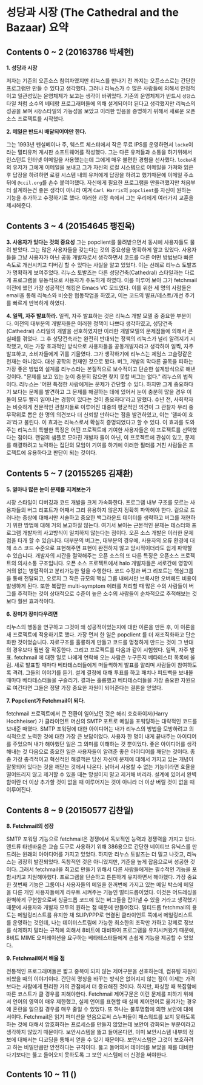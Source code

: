 __성당과 시장__ (The Cathedral and the Bazaar) 요약
==================================================

Contents 0 ~ 2 (20163786 박세현)
------------------------------

__1. 성당과 시장__

저자는 기존의 오픈소스 참여자였지만 리눅스를 만나기 전 까지는 오픈소스로는 간단한 프로그램만 만들 수 있다고 생각했다. 그러나 리눅스가 수 많은 사람들에 의해서 안정적이고 일관성있는 운영체제가 보고는 생각이 바뀌었다. 기존의 운영체제가 반드시 `성당`스타일 처럼 소수의 베테랑 프로그래머들에 의해 설계되어야 된다고 생각했지만 리눅스의 성공을 보며 `시장`스타일의 가능성을 보았고 이러한 믿음을 증명하기 위해서 새로운 오픈소스 프로젝트를 시작했다.

__2. 메일은 반드시 배달되어야만 한다.__

그는 1993년 펜실베이나 주, 웨스트 체스터에서 작은 무료 IPS를 운영하면서 `locke`이라는 멀티유저 게시판 소프트웨어를 작성했다. 그는 다른 유저들과 소통을 하기위해서 인스턴트 인터넷 이메일을 사용했는는데 그에게 매우 불편한 경험을 선사했다. `locke`내의 유저가 그에게 이메일을 보내고 그가 자신의 로컬 시스템으로 이메일을 가져와 읽은 후 답장을 하려하면 로컬 시스템 내의 유저에게 답장을 하려고 했기때문에 이메일 주소 뒤에 `@ccil.org`를 손수 붙여야했다.
자신에게 필요한 프로그램을 만들려했지만 처음부터 설계하는건 좋은 생각이 아니라 여겨 `Carl Harris`의 `popclient`를 자신이 원하는 기능을 추가하고 수정하기로 했다.
이러한 과정 속에서 그는 우리에게 여러가지 교훈을 제시해준다.

Contents 3 ~ 4 (20154645 팽진욱)
------------------------------

__3. 사용자가 있다는 것의 중요성__
그는 popclient를 물려받으면서 동시에 사용자들도 물려 받았다.
그는 많은 사용자들을 갖는다는 것의 중요성을 명확하게 알고 있었다. 사용자들을 그냥 사용자가 아닌 공동 개발자로서 생각하면서 코드를 다른 어떤 방법보다 빠른 속도로 개선시키고 디버깅 할 수 있다는 사실을 알고 있었다.
이는 선례로 리누스 토발즈가 명확하게 보여주었다.
리누스 토발즈는 다른 성당건축(Cathedral) 스타일과는 다르게 프로그램을 유동적으로 사용자가 주도하게 하였다.
이를 미루어 보아 그가 fetchmail 이전에 했던 가장 성공적인 해킹은 Emacs VC 모드였다. 이를 위한 세 명의 사람들은 email을 통해 리눅스와 비슷한 협동작업을 하였고, 이는 코드의 발표/테스트/개선 주기를 빠르게 반복하게 하였다.

__4. 일찍, 자주 발표하라.__
일찍, 자주 발표하는 것은 리눅스 개발 모델 중 중요한 부분이다.
이전의 대부분의 개발자들은 이러한 정책이 나쁘다 생각하였고, 성당건축(Cathedral) 스타일의 개발을 선호하였지만 이러한 개발모델의 문제점들에 의해서 큰 실패를 겪었다.
그 후 성당건축과는 완전히 반대되는 정책의 리눅스가 널리 알려지기 시작했고, 이는 가장 효과적인 방식으로 사용자들을 공동개발자라고 생각하여 일찍, 자주 발표하고, 소비자들에게 귀를 기울였다.
그가 생각하기에 리누스는 제임스 고슬링같은 천재는 아니었다. 대신 공학의 천재인 것으로 봤다. 버그, 개발의 막다른 골목을 피하는 가장 좋은 방법의 설계를 리누스라는 본질적으로 보수적이고 단순한 설계방식으로 해낸것이다.
"문제를 보고 있는 눈이 충분히 많으면 찾지 못할 버그는 없다." 리누스의 법칙이다. 리누스는 '어떤 특정한 사람에게는 문제가 간단할 수 있다. 하지만 그게 중요하다기 보다는 문제를 발견하고 그 문제를 해결하는 데에 있어서 눈이 충분히 많을 경우 이 둘이 모두 빨리 일어나는 경향이 있다는 것이 중요하다'라고 말했다.
수년 전, 사회학자는 비슷하게 전문적인 관찰자들로 이루어진 대중의 평균적인 의견이 그 관찰자 무리 중 무작위로 뽑은 한 명의 의견보다 더 신뢰할 만하다는 점을 발견하였고, 이는 '델파이 효과'라고 불린다. 이 효과는 리눅스로서 확실히 증명되었다고 할 수 있다.
이 효과를 도와주는 리눅스의 특별한 특징은 어떤 프로젝트에 기여한 사용자들은 이 프로젝트를 선택했다는 점이다. 랜덤의 샘플로 모아진 개발자 들이 아닌, 이 프로젝트에 관심이 있고, 문제를 해결하려고 노력하는 집단의 모임이 기여를 하기에 이러한 필터를 거친 사람들은 프로젝트에 유용하다고 판단이 되는 것이다.

Contents 5 ~ 7 (20155265 김재환)
------------------------------

__5. 얼마나 많은 눈이 문제를 지켜보는가__

시장 스타일이 디버깅과 코드 개발을 크게 가속화한다. 프로그램 내부 구조를 모르는 사용자들의 버그 리포트가 어째서 그리 유용하지 않은지 정확히 파악해야 한다. 겉으로 드러나는 증상에 대해서만 서술하고 중요한 백그라운드 데이터를 생략하고 버그를 재현하기 위한 방법에 대해 거의 보고하질 않는다. 여기서 보이는 근본적인 문제는 테스터와 프로그램 개발자의 사고방식이 일치하지 않는다는 점이다. 오픈 소스 개발은 이러한 문제점을 타개 할 수 있습니다. 대부분의 버그는, 대부분의 경우에, 사용자의 오류 환경에 대해 소스 코드 수준으로 표현해주면 표현이 완전하지 않고 암시적이더라도 쉽게 파악할 수 있습니다. 개발자의 시간을 절약해주는 오픈 소스의 또 다른 특징은 오픈소스 프로젝트의 의사소통 구조입니다. 오픈 소스 프로젝트에서 halo 개발자들은 서로간에 영향이 거의 없는 병렬적이고 분리가능한 일을 수행한다. 코드 수정과 버그 리포트는 핵심그룹을 통해 전달되고, 오로지 그 작은 규모의 핵심 그룹 내에서만 브룩시안 오버헤드 비용이 발생하게 된다. 또한 복잡한 multi-symptom 에러를 처리할 때 많은 수의 사람들이 버그를 추적하는 것이 상대적으로 수준이 높은 소수의 사람들이 순차적으로 추적해보는 것보다 훨씬 효과적이다.

__6. 장미가 장미다우려면__

리누스의 행동을 연구하고 그것이 왜 성공적이었는지에 대한 이론을 만든 후, 이 이론을 새 프로젝트에 적용하기로 했다. 가장 먼저 한 일은 popclient 를 더 재조직화하고 단순화한 것이었습니다. 자료구조를 훌륭하게 만들고 코드를 멍청하게 만드는 것이 그 반대의 경우보다 훨씬 잘 작동한다. 그리고 프로젝트를 다음과 같이 시험했다. 일찍, 자주 발표. fetchmail 에 대한 일로 나에게 연락해 오는 사람은 누구든지 베타테스터 목록에 올림. 새로 발표할 때마다 베타테스터들에게 떠들썩하게 발표를 알리며 사람들이 참여하도록 격려. 그들의 이야기를 듣기. 설계 결정에 대해 투표를 하고 패치나 피드백을 보내올 때마다 베타테스터들을 구슬리기. 결과는 훌륭했고 베타테스터들을 가장 중요한 자원으로 여긴다면 그들은 정말 가장 중요한 자원이 되어준다는 결론을 얻었다.

__7. Popclient가 Fetchmail이 되다.__

fetchmail 프로젝트에서 큰 전환이 일어났던 것은 해리 호흐하이저(Harry Hochheiser) 가 클라이언트 머신의 SMTP 포트로 메일을 포워딩하는 대략적인 코드를 보내준 때였다. SMTP 포워딩에 대한 아이디어는 내가 리누스의 방법을 모방하려고 의식적으로 노력한 것에 대한 가장 큰 보답이었다. 사용자 한 명이 내게 끝내주는 아이디어를 주었으며 내가 해야했던 일은 그 의미를 이해하는 것 뿐이었다. 좋은 아이디어를 생각해내는 것 다음으로 중요한 일은 사용자들이 알려준 좋은 아이디어를 깨닫는 것이다. 종종 가장 충격적이고 혁신적인 해결책은 당신 자신이 문제에 대해서 가지고 있는 개념이 잘못되어 있다는 것을 깨닫는 것에서 나온다. 낡아서 사용할 수 없는 기능이라면 효율을 떨어뜨리지 않고 제거할 수 있을 때는 망설이지 말고 제거해 버리라. 설계에 있어서 완벽함이란 더 이상 추가할 것이 없을 때 이루어지는 것이 아니라 더 이상 버릴 것이 없을 때 이루어진다.

Contents 8 ~ 9 (20150577 김찬일)
------------------------------

__8. Fetchmail의 성장__

SMTP 포워딩 기능으로 fetchmail은 경쟁에서 독보적인 능력과 경쟁력을 가지고 있다.
앤드류 타넨바움은 교습 도구로 사용하기 위해 386용으로 간단한 네이티브 유닉스를 만드려는 원래의 아이디어를 가지고 있었다. 하지만 리누스 토발즈는 더 밀고 나갓고, 리눅스는 굉장히 발전되었다. 독창적인 것은 아니었지만, 기준을 높게 잡음으로써 성공한 것이다. 그래서 fetchmail을 최고로 만들기 위해서 다른 사람들에게는 필수적인 기능을 포함시키고 지원해야했다. 프로그램을 단순하고 튼튼하게 유지하면서 해야했다. 가장 중요한 첫번째 기능은 그룸이나 사용자들의 메일을 한꺼번에 가지고 있는 메일 박스에 메일을 다른 개인 사용자들에게 라우트 시켜주는 기능인 멀티드롭이었다. 이것은 어드레싱을 완벽하게 구현함으로써 싱글드롭 코드에 있는 버그들을 잡아낼 수 있을 거라고 생각했기 때문에 사용자와 개발자 모두의 원하는 점 때문에 만들어졌다. 멀티드롭 fetchmail의 용도는 메일링리스트를 유지한 채 SLIP/PPP로 연결된 클라이언트 쪽에서 메일링리스트를 운영하는 것인데, 나는 데이터스트림에 가능한 최소한의 조작만 가하고 강제로 정보를 삭제하지 말라는 규칙에 의해서 8비트에 대비하여 프로그램을 유지시켜왔기 때문에, 8비트 MIME 오퍼레이션을 요구하는 베타테스터들에게 손쉽게 기능을 제공할 수 있었다.

__9. Fetchmail에서 배울 점__

 전통적인 프로그래머들은 짧고 중복이 되지 않는 제어구문을 선호하는데, 컴퓨팅 자원이 비쌌을 때의 이야기이다. 간단히 명칭을 바꾸는 방식은 없어지지 않는 점이 이제는 가격 보다는 사람에게 편리한 가의 관점에서 더 중요해진 것이다. 하지만, 파싱할 때 복잡함에 따른 코스트가 클 경우를 피해야한다. Fetchmail 제어구문은 이런 문제를 피하기 위해서 언어의 영역이 매우 제한했고, 실제 언어를 표현할 때 실제 제어언어로 옮겨가는 경우에 혼란을 일으킬 경우를 매우 줄일 수 있었다.
 또 하나는 불투명함에 의한 보안에 대해서이다. Fetchmail은 읽기 퍼미션을 얻음으로써 스누퍼들이 패스워드를 보지 못하도록하는 것에 대해서 암호화하는 프로세스를 만들지 않았는데 보안이 강화되는 부분이라고 생각하지 않았기 때문이다. 보안시스템을 뚫고 들어온다면, 이미 보안시스템 내부의 정보에 대해서는 디코딩을 통해서 얻을 수 있기 때문이다. 보안시스템은 그것이 보호하려고 하는 비밀만큼만 안전하다는 규칙이다. 뚫고 들어와서 데이터를 보았을 때를 대비한다기보다는 뚫고 들어오지 못하도록 그 보안 시스템에 더 신경을 써야한다.

Contents 10 ~ 11 ()
------------------------------
